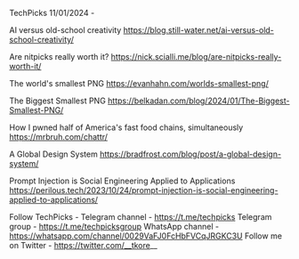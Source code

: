 TechPicks 11/01/2024 -

AI versus old-school creativity
https://blog.still-water.net/ai-versus-old-school-creativity/

Are nitpicks really worth it?
https://nick.scialli.me/blog/are-nitpicks-really-worth-it/

The world's smallest PNG
https://evanhahn.com/worlds-smallest-png/

The Biggest Smallest PNG
https://belkadan.com/blog/2024/01/The-Biggest-Smallest-PNG/

How I pwned half of America's fast food chains, simultaneously
https://mrbruh.com/chattr/

A Global Design System
https://bradfrost.com/blog/post/a-global-design-system/

Prompt Injection is Social Engineering Applied to Applications
https://perilous.tech/2023/10/24/prompt-injection-is-social-engineering-applied-to-applications/

Follow TechPicks -
Telegram channel - https://t.me/techpicks
Telegram group - https://t.me/techpicksgroup
WhatsApp channel - https://whatsapp.com/channel/0029VaFJ0FcHbFVCqJRGKC3U
Follow me on Twitter - https://twitter.com/__tkore__
